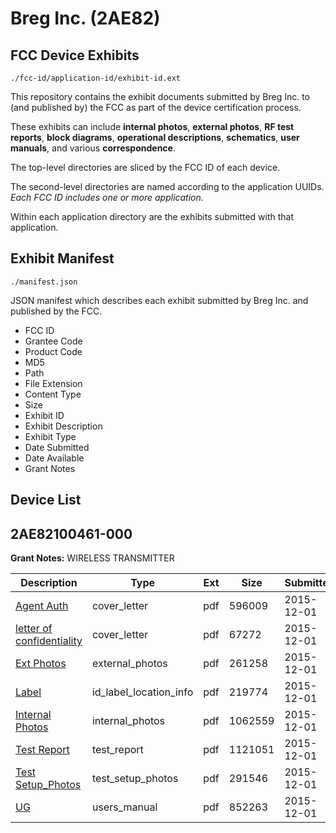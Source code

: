 # Breg Inc. (2AE82)
## FCC Device Exhibits

```
./fcc-id/application-id/exhibit-id.ext
```

This repository contains the exhibit documents submitted by Breg Inc. to (and published by) the FCC as part of the device certification process.

These exhibits can include **internal photos**, **external photos**, **RF test reports**, **block diagrams**, **operational descriptions**, **schematics**, **user manuals**, and various **correspondence**.

The top-level directories are sliced by the FCC ID of each device.

The second-level directories are named according to the application UUIDs. *Each FCC ID includes one or more application.*

Within each application directory are the exhibits submitted with that application. 

## Exhibit Manifest

```
./manifest.json
```

JSON manifest which describes each exhibit submitted by Breg Inc. and published by the FCC.

- FCC ID
- Grantee Code
- Product Code
- MD5
- Path
- File Extension
- Content Type
- Size
- Exhibit ID
- Exhibit Description
- Exhibit Type
- Date Submitted
- Date Available
- Grant Notes

## Device List
## 2AE82100461-000
**Grant Notes:** WIRELESS TRANSMITTER

| Description | Type | Ext | Size | Submitted | Available |
| ----------- | ---- | --- | ---- | --------- | --------- |
| [Agent Auth](2AE82100461-000/b90f0ba31e89604f0b6ea3bc24174903/2826421.pdf) | cover_letter | pdf | 596009 | 2015-12-01 | 2015-12-01 |
| [letter of confidentiality](2AE82100461-000/b90f0ba31e89604f0b6ea3bc24174903/2826422.pdf) | cover_letter | pdf | 67272 | 2015-12-01 | 2015-12-01 |
| [Ext Photos](2AE82100461-000/b90f0ba31e89604f0b6ea3bc24174903/2826418.pdf) | external_photos | pdf | 261258 | 2015-12-01 | 2015-12-15 |
| [Label](2AE82100461-000/b90f0ba31e89604f0b6ea3bc24174903/2826423.pdf) | id_label_location_info | pdf | 219774 | 2015-12-01 | 2015-12-01 |
| [Internal Photos](2AE82100461-000/b90f0ba31e89604f0b6ea3bc24174903/2826419.pdf) | internal_photos | pdf | 1062559 | 2015-12-01 | 2015-12-15 |
| [Test Report](2AE82100461-000/b90f0ba31e89604f0b6ea3bc24174903/2826424.pdf) | test_report | pdf | 1121051 | 2015-12-01 | 2015-12-01 |
| [Test Setup_Photos](2AE82100461-000/b90f0ba31e89604f0b6ea3bc24174903/2826417.pdf) | test_setup_photos | pdf | 291546 | 2015-12-01 | 2015-12-15 |
| [UG](2AE82100461-000/b90f0ba31e89604f0b6ea3bc24174903/2826420.pdf) | users_manual | pdf | 852263 | 2015-12-01 | 2015-12-15 |
